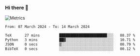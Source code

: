 ### Hi there 👋

![Metrics](https://github.com/radoapx/radoapx/blob/main/github-metrics.svg)

<!--START_SECTION:waka-->

```txt
From: 07 March 2024 - To: 14 March 2024

TeX      27 mins         ██████████████████████░░░   88.37 %
Python   3 mins          ██▓░░░░░░░░░░░░░░░░░░░░░░   10.71 %
JSON     0 secs          ▒░░░░░░░░░░░░░░░░░░░░░░░░   00.79 %
BibTeX   0 secs          ░░░░░░░░░░░░░░░░░░░░░░░░░   00.12 %
```

<!--END_SECTION:waka-->

<!--
**radoapx/radoapx** is a ✨ _special_ ✨ repository because its `README.md` (this file) appears on your GitHub profile.

Here are some ideas to get you started:

- 🔭 I’m currently working on ...
- 🌱 I’m currently learning ...
- 👯 I’m looking to collaborate on ...
- 🤔 I’m looking for help with ...
- 💬 Ask me about ...
- 📫 How to reach me: ...
- 😄 Pronouns: ...
- ⚡ Fun fact: ...
-->

